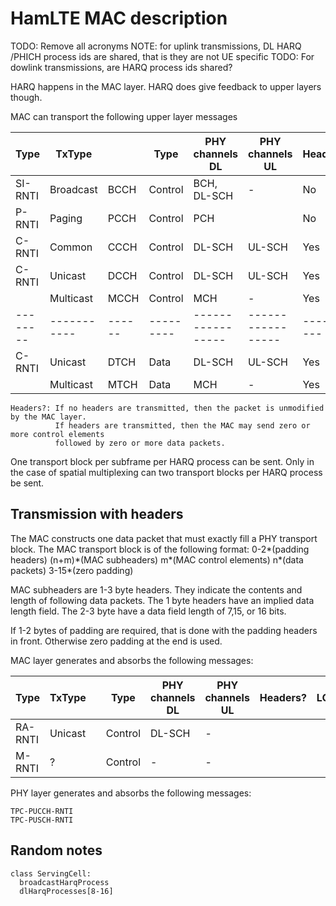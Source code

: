 HamLTE MAC description
======================
TODO: Remove all acronyms
NOTE: for uplink transmissions, DL HARQ /PHICH process ids are shared, that is they are not UE specific
TODO: For dowlink transmissions, are HARQ process ids shared?

HARQ happens in the MAC layer. HARQ does give feedback to upper layers though.

MAC can transport the following upper layer messages

Type    | TxType    |      | Type    | PHY channels DL | PHY channels UL | Headers? | LCID
--------|-----------|------|---------|-----------------|-----------------|----------|-------
SI-RNTI | Broadcast | BCCH | Control | BCH, DL-SCH     | -               | No       | 
P-RNTI  | Paging    | PCCH | Control | PCH             |                 | No       |
C-RNTI  | Common    | CCCH | Control | DL-SCH          | UL-SCH          | Yes      |
C-RNTI  | Unicast   | DCCH | Control | DL-SCH          | UL-SCH          | Yes      |
        | Multicast | MCCH | Control | MCH             | -               | Yes      |
--------|-----------|------|---------|-----------------|-----------------|----------|-------
C-RNTI  | Unicast   | DTCH | Data    | DL-SCH          | UL-SCH          | Yes      |
        | Multicast | MTCH | Data    | MCH             | -               | Yes      |

    Headers?: If no headers are transmitted, then the packet is unmodified by the MAC layer.
              If headers are transmitted, then the MAC may send zero or more control elements
              followed by zero or more data packets.

One transport block per subframe per HARQ process can be sent.  Only in the
case of spatial multiplexing can two transport blocks per HARQ process be sent.

Transmission with headers
-------------------------
The MAC constructs one data packet that must exactly fill a PHY transport block.
The MAC transport block is of the following format:
0-2\*(padding headers) (n+m)\*(MAC subheaders) m\*(MAC control elements) n\*(data packets) 3-15\*(zero padding)

MAC subheaders are 1-3 byte headers. They indicate the contents and length of following data packets.
The 1 byte headers have an implied data length field. The 2-3 byte have a data field length of 7,15, or 16 bits.



If 1-2 bytes of padding are required, that is done with the padding headers in front. Otherwise zero padding at the end is used.

MAC layer generates and absorbs the following messages:

Type    | TxType    |      | Type    | PHY channels DL | PHY channels UL | Headers? | LCID
--------|-----------|------|---------|-----------------|-----------------|----------|-------
RA-RNTI | Unicast   |      | Control | DL-SCH          | -
M-RNTI  | ?         |      | Control | -               | -

PHY layer generates and absorbs the following messages:

    TPC-PUCCH-RNTI
    TPC-PUSCH-RNTI

Random notes
------------
    class ServingCell:
      broadcastHarqProcess
      dlHarqProcesses[8-16]
  
